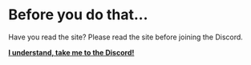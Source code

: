 # Before you do that...

Have you read the site? Please read the site before joining the Discord.

**[I understand, take me to the Discord!](https://discord.gg/jJjaCH3Bc2)**